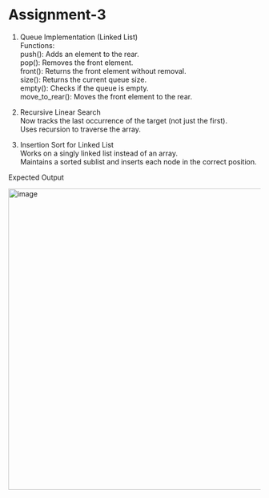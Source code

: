 # Assignment-3
1. Queue Implementation (Linked List)<br />
Functions:<br />
push(): Adds an element to the rear.<br />
pop(): Removes the front element.<br />
front(): Returns the front element without removal.<br />
size(): Returns the current queue size.<br />
empty(): Checks if the queue is empty.<br />
move_to_rear(): Moves the front element to the rear.<br />

2. Recursive Linear Search<br />
Now tracks the last occurrence of the target (not just the first).<br />
Uses recursion to traverse the array.<br />

3. Insertion Sort for Linked List<br />
Works on a singly linked list instead of an array.<br />
Maintains a sorted sublist and inserts each node in the correct position.<br />

Expected Output<br />

<img width="1089" height="601" alt="image" src="https://github.com/user-attachments/assets/cebcfcff-190b-4107-963a-a1b3750371a8" />
